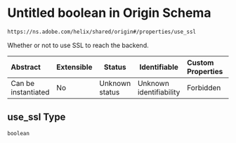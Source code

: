 # Untitled boolean in Origin Schema

```txt
https://ns.adobe.com/helix/shared/origin#/properties/use_ssl
```

Whether or not to use SSL to reach the backend.


| Abstract            | Extensible | Status         | Identifiable            | Custom Properties | Additional Properties | Access Restrictions | Defined In                                                        |
| :------------------ | ---------- | -------------- | ----------------------- | :---------------- | --------------------- | ------------------- | ----------------------------------------------------------------- |
| Can be instantiated | No         | Unknown status | Unknown identifiability | Forbidden         | Allowed               | none                | [origin.schema.json\*](origin.schema.json "open original schema") |

## use_ssl Type

`boolean`
